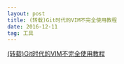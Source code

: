 ```yaml
---
layout: post
title: (转载)Git时代的VIM不完全使用教程
date: 2016-12-11
tag: 工具
---
```


<a href="http://beiyuu.com/git-vim-tutorial">(转载)Git时代的VIM不完全使用教程</a>